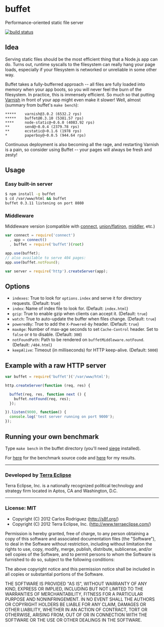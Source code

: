 buffet
======

Performance-oriented static file server

[![build status](https://secure.travis-ci.org/carlos8f/node-buffet.png)](http://travis-ci.org/carlos8f/node-buffet)

Idea
----

Serving static files should be the most efficient thing that a Node.js app can
do. Turns out, runtime syscalls to the filesystem can really hang your page
loads, especially if your filesystem is networked or unreliable in some other way.

Buffet takes a fully-bufferred approach -- all files are fully loaded into
memory when your app boots, so you will never feel the burn of the filesystem.
In practice, this is immensely efficient. So much so that putting
[Varnish](https://www.varnish-cache.org/) in front of your app might even make it
slower! Well, almost (summary from buffet's `make bench`):

```
*****    varnish@3.0.2 (6532.2 rps)
*****    buffet@0.3.10 (5381.57 rps)
****     node-static@~0.6.0 (4083.92 rps)
**       send@~0.0.4 (2379.78 rps)
**       ecstatic@~0.1.6 (1978 rps)
*        paperboy@~0.0.5 (944.64 rps)
```

Continuous deployment is also becoming all the rage, and restarting Varnish is
a pain, so consider using Buffet -- your pages will always be fresh and zesty!

Usage
-----

### Easy built-in server

```bash
$ npm install -g buffet
$ cd /var/www/html && buffet
buffet 0.3.11 listening on port 8080
```

### Middleware

Middleware version (compatible with [connect](http://www.senchalabs.org/connect/),
[union/flatiron](http://flatironjs.org/), [middler](https://npmjs.org/package/middler), etc.)

```javascript
var connect = require('connect')
  , app = connect()
  , buffet = require('buffet')(root)

app.use(buffet);
// also available to serve 404 pages:
app.use(buffet.notFound);

var server = require('http').createServer(app);
```

Options
-------

- `indexes`: True to look for `options.index` and serve it for directory requests.
  (Default: true)
- `index`: Name of index file to look for. (Default: `index.html`)
- `gzip`: True to enable gzip when clients can accept it. (Default: `true`)
- `watch`: True to auto-update the buffer when files change. (Default: `true`)
- `poweredBy`: True to add the `X-Powered-By` header. (Default: `true`)
- `maxAge`: Number of max-age seconds to set `Cache-Control` header. Set to
  `false` or `0` to disable. (Default: `300`)
- `notFoundPath`: Path to be rendered on `buffetMiddleware.notFound`. (Default:
  `/404.html`)
- `keepAlive`: Timeout (in milliseconds) for HTTP keep-alive. (Default: `5000`)

Example with a raw HTTP server
------------------------------

```javascript
var buffet = require('buffet')('/var/www/html');

http.createServer(function (req, res) {

  buffet(req, res, function next () {
    buffet.notFound(req, res);
  });

}).listen(9000, function() {
  console.log('test server running on port 9000');
});
```

Running your own benchmark
--------------------------

Type `make bench` in the buffet directory (you'll need
[siege](http://www.joedog.org/siege-home/) installed).

For [here](https://github.com/carlos8f/node-buffet/tree/master/bench) for the
benchmark source code and [here](https://gist.github.com/3473500) for my results.

- - -

### Developed by [Terra Eclipse](http://www.terraeclipse.com)
Terra Eclipse, Inc. is a nationally recognized political technology and
strategy firm located in Aptos, CA and Washington, D.C.

- - -

### License: MIT

- Copyright (C) 2012 Carlos Rodriguez (http://s8f.org/)
- Copyright (C) 2012 Terra Eclipse, Inc. (http://www.terraeclipse.com/)

Permission is hereby granted, free of charge, to any person obtaining a copy
of this software and associated documentation files (the "Software"), to deal
in the Software without restriction, including without limitation the rights
to use, copy, modify, merge, publish, distribute, sublicense, and/or sell
copies of the Software, and to permit persons to whom the Software is furnished
to do so, subject to the following conditions:

The above copyright notice and this permission notice shall be included in
all copies or substantial portions of the Software.

THE SOFTWARE IS PROVIDED "AS IS", WITHOUT WARRANTY OF ANY KIND, EXPRESS OR
IMPLIED, INCLUDING BUT NOT LIMITED TO THE WARRANTIES OF MERCHANTABILITY,
FITNESS FOR A PARTICULAR PURPOSE AND NONINFRINGEMENT. IN NO EVENT SHALL THE
AUTHORS OR COPYRIGHT HOLDERS BE LIABLE FOR ANY CLAIM, DAMAGES OR OTHER
LIABILITY, WHETHER IN AN ACTION OF CONTRACT, TORT OR OTHERWISE, ARISING FROM,
OUT OF OR IN CONNECTION WITH THE SOFTWARE OR THE USE OR OTHER DEALINGS IN THE
SOFTWARE.